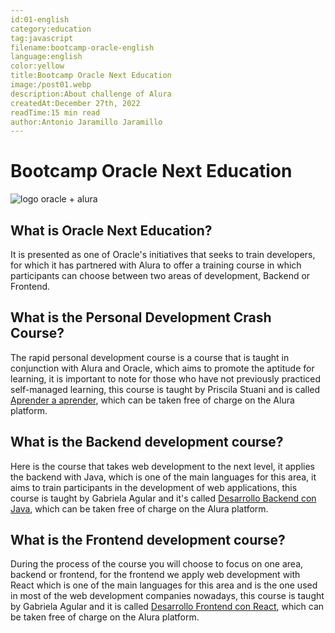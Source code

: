 ```yaml
---
id:01-english
category:education
tag:javascript
filename:bootcamp-oracle-english
language:english
color:yellow
title:Bootcamp Oracle Next Education
image:/post01.webp
description:About challenge of Alura
createdAt:December 27th, 2022
readTime:15 min read
author:Antonio Jaramillo Jaramillo
---
```


# Bootcamp Oracle Next Education
![logo oracle + alura](https://backendblog.fly.dev/api/v2/articles/images/post01.webp)

## What is Oracle Next Education?
It is presented as one of Oracle's initiatives that seeks to train developers, for which it has partnered with Alura to offer a training course in which participants can choose between two areas of development, Backend or Frontend.

## What is the Personal Development Crash Course?
The rapid personal development course is a course that is taught in conjunction with Alura and Oracle, which aims to promote the aptitude for learning, it is important to note for those who have not previously practiced self-managed learning, this course is taught by Priscila Stuani and is called [Aprender a aprender](https://app.aluracursos.com), which can be taken free of charge on the Alura platform.

## What is the Backend development course?
Here is the course that takes web development to the next level, it applies the backend with Java, which is one of the main languages for this area, it aims to train participants in the development of web applications, this course is taught by Gabriela Agular and it's called [Desarrollo Backend con Java](https://app.aluracursos.com), which can be taken free of charge on the Alura platform.

## What is the Frontend development course?
During the process of the course you will choose to focus on one area, backend or frontend, for the frontend we apply web development with React which is one of the main languages for this area and is the one used in most of the web development companies nowadays, this course is taught by Gabriela Agular and it is called  [Desarrollo Frontend con React](https://app.aluracursos.com), which can be taken free of charge on the Alura platform.

